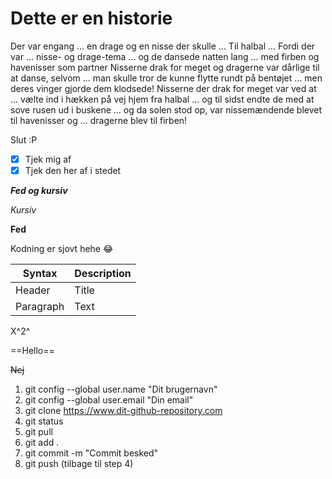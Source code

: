 # Dette er en historie

Der var engang ...
en drage og en nisse der skulle ...
Til halbal ...
Fordi der var ...
nisse- og drage-tema ...
og de dansede natten lang ...
med firben og havenisser som partner
Nisserne drak for meget og dragerne var dårlige til at danse, selvom ...
man skulle tror de kunne flytte rundt på bentøjet ... 
men deres vinger gjorde dem klodsede! Nisserne der drak for meget var ved at ...
vælte ind i hækken på vej hjem fra halbal ...
og til sidst endte de med at sove rusen ud i buskene ...
og da solen stod op, var nissemændende blevet til havenisser og ...
dragerne blev til firben!

Slut :P


- [x] Tjek mig af
- [x] Tjek den her af i stedet

***Fed og kursiv***

*Kursiv*

**Fed**

Kodning er sjovt hehe :joy:


| Syntax | Description |
| ----------- | ----------- |
| Header | Title |
| Paragraph | Text |


X^2^



==Hello==

~~Nej~~

1. git config --global user.name "Dit brugernavn"
2. git config --global user.email "Din email"
3. git clone https://www.dit-github-repository.com
4. git status
5. git pull
5. git add .
6. git commit -m "Commit besked"
7. git push (tilbage til step 4)